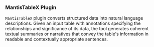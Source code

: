 ### MantisTableX Plugin

`MantisTableX` plugin converts structured data into natural language descriptions. Given an input table with annotations specifying the relationships and significance of its data, the tool generates coherent textual summaries or narratives that convey the table's information in readable and contextually appropriate sentences.
